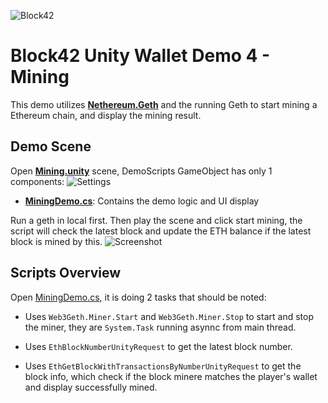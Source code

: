 ![Block42](http://assets.block42.world/images/icons/block42_logo_200.png)

# Block42 Unity Wallet Demo 4 - Mining
This demo utilizes [**Nethereum.Geth**](../../../../Plugins/Nethereum.Geth) and the running Geth to start mining a Ethereum chain, and display the mining result.

## Demo Scene
Open [**Mining.unity**](Mining.unity) scene, DemoScripts GameObject has only 1 components:
![Settings](/Documents/Demo-02-MyWalletBalance/01_demo_scripts.png)

- [**MiningDemo.cs**](MiningDemo.cs): Contains the demo logic and UI display


Run a geth in local first. Then play the scene and click start mining, the script will check the latest block and update the ETH balance if the latest block is mined by this.
![Screenshot](/Documents/Demo-02-MyWalletBalance/02_screenshot.png)

## Scripts Overview
Open [MiningDemo.cs](MiningDemo.cs), it is doing 2 tasks that should be noted:

- Uses `Web3Geth.Miner.Start` and `Web3Geth.Miner.Stop` to start and stop the miner, they are `System.Task` running asynnc from main thread.

- Uses `EthBlockNumberUnityRequest` to get the latest block number.

- Uses `EthGetBlockWithTransactionsByNumberUnityRequest` to get the block info, which check if the block minere matches the player's wallet and display successfully mined.